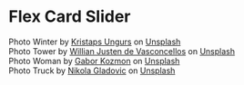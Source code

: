 # Flex Card Slider

Photo Winter by <a href="https://unsplash.com/@kristapsungurs?utm_source=unsplash&utm_medium=referral&utm_content=creditCopyText">Kristaps Ungurs</a> on <a href="https://unsplash.com/photos/I8W-xQaokQg?utm_source=unsplash&utm_medium=referral&utm_content=creditCopyText">Unsplash</a>
<br>
Photo Tower by <a href="https://unsplash.com/@willianjusten?utm_source=unsplash&utm_medium=referral&utm_content=creditCopyText">Willian Justen de Vasconcellos</a> on <a href="https://unsplash.com/photos/u-MwSYSQRfM?utm_source=unsplash&utm_medium=referral&utm_content=creditCopyText">Unsplash</a>
<br>
Photo Woman by <a href="https://unsplash.com/@seasoulvisuals?utm_source=unsplash&utm_medium=referral&utm_content=creditCopyText">Gabor Kozmon</a> on <a href="https://unsplash.com/photos/KVMXFO8sZDU?utm_source=unsplash&utm_medium=referral&utm_content=creditCopyText">Unsplash</a>
<br>
Photo Truck by <a href="https://unsplash.com/@ulixcreative?utm_source=unsplash&utm_medium=referral&utm_content=creditCopyText">Nikola Gladovic</a> on <a href="https://unsplash.com/photos/mpQUpxMfMWk?utm_source=unsplash&utm_medium=referral&utm_content=creditCopyText">Unsplash</a>
